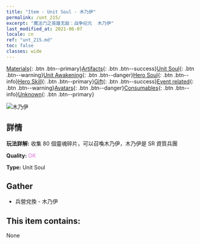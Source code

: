 ```yaml
---
title: "Item - Unit Soul - 木乃伊"
permalink: /unt_215/
excerpt: "魔法门之英雄无敌：战争纪元  木乃伊"
last_modified_at: 2021-06-07
locale: cn
ref: "unt_215.md"
toc: false
classes: wide
---
```

 [Materials](/ItemsCN/){: .btn .btn--primary}[Artifacts](/ItemsCN/Artifacts/){: .btn .btn--success}[Unit Soul](/ItemsCN/UnitSoul/){: .btn .btn--warning}[Unit Awakening](/ItemsCN/UnitAwakening/){: .btn .btn--danger}[Hero Soul](/ItemsCN/HeroSoul/){: .btn .btn--info}[Hero Skill](/ItemsCN/HeroSkill/){: .btn .btn--primary}[Gift](/ItemsCN/Gift/){: .btn .btn--success}[Event related](/ItemsCN/Events/){: .btn .btn--warning}[Avatars](/ItemsCN/Avatars/){: .btn .btn--danger}[Consumables](/ItemsCN/Consumables/){: .btn .btn--info}[Unknown](/ItemsCN/Unknown/){: .btn .btn--primary}

 ![木乃伊](/images/u/ti_munaiyi.jpg)

## 詳情
 **玩法詳解:** 收集 80 個靈魂碎片，可以召喚木乃伊，木乃伊是 SR 資質兵團

 **Quality:** <span style="color: #DA70D6">OK</span>

 **Type:** Unit Soul

## Gather

*    兵營兌換 - 木乃伊 

## This item contains:

  None

